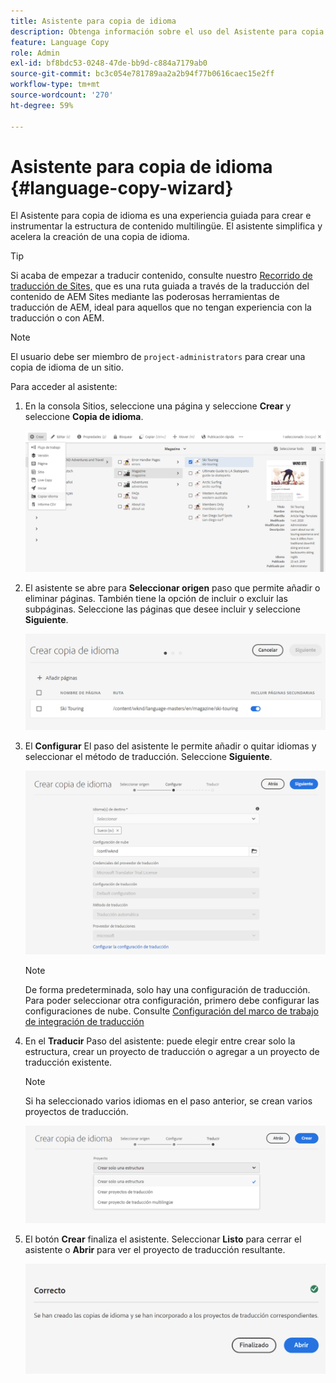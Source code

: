 ```yaml
---
title: Asistente para copia de idioma
description: Obtenga información sobre el uso del Asistente para copia de idioma en AEM.
feature: Language Copy
role: Admin
exl-id: bf8bdc53-0248-47de-bb9d-c884a7179ab0
source-git-commit: bc3c054e781789aa2a2b94f77b0616caec15e2ff
workflow-type: tm+mt
source-wordcount: '270'
ht-degree: 59%

---
```


# Asistente para copia de idioma {#language-copy-wizard}

El Asistente para copia de idioma es una experiencia guiada para crear e instrumentar la estructura de contenido multilingüe. El asistente simplifica y acelera la creación de una copia de idioma.

>[!TIP]
>
>Si acaba de empezar a traducir contenido, consulte nuestro [Recorrido de traducción de Sites,](/help/journey-sites/translation/overview.md) que es una ruta guiada a través de la traducción del contenido de AEM Sites mediante las poderosas herramientas de traducción de AEM, ideal para aquellos que no tengan experiencia con la traducción o con AEM.

>[!NOTE]
>
>El usuario debe ser miembro de `project-administrators` para crear una copia de idioma de un sitio.

Para acceder al asistente:

1. En la consola Sitios, seleccione una página y seleccione **Crear** y seleccione **Copia de idioma**.

   ![Crear copia de idioma desde el asistente](../assets/language-copy-wizard.png)

1. El asistente se abre para **Seleccionar origen** paso que permite añadir o eliminar páginas. También tiene la opción de incluir o excluir las subpáginas. Seleccione las páginas que desee incluir y seleccione **Siguiente**.

   ![Adición de páginas con el asistente](../assets/language-copy-wizard-add-pages.png)

1. El **Configurar** El paso del asistente le permite añadir o quitar idiomas y seleccionar el método de traducción. Seleccione **Siguiente**.

   ![Configuración del paso del asistente](../assets/language-copy-wizard-configure.png)

   >[!NOTE]
   >
   >De forma predeterminada, solo hay una configuración de traducción. Para poder seleccionar otra configuración, primero debe configurar las configuraciones de nube. Consulte [Configuración del marco de trabajo de integración de traducción](integration-framework.md)

1. En el **Traducir** Paso del asistente: puede elegir entre crear solo la estructura, crear un proyecto de traducción o agregar a un proyecto de traducción existente.

   >[!NOTE]
   >
   >Si ha seleccionado varios idiomas en el paso anterior, se crean varios proyectos de traducción.

   ![Paso de traducción del asistente](../assets/language-copy-wizard-translate.png)

1. El botón **Crear** finaliza el asistente. Seleccionar **Listo** para cerrar el asistente o **Abrir** para ver el proyecto de traducción resultante.

   ![Finalizar asistente](../assets/language-copy-wizard-done.png)

